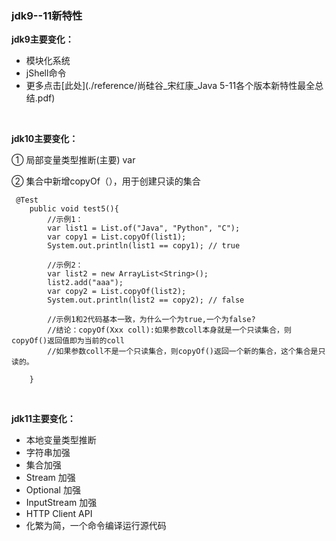 ### jdk9--11新特性

**jdk9主要变化：**

- 模块化系统
- jShell命令
- 更多点击[此处](./reference/尚硅谷_宋红康_Java 5-11各个版本新特性最全总结.pdf)

<br>

**jdk10主要变化：**

① 局部变量类型推断(主要)
var

② 集合中新增copyOf（），用于创建只读的集合
```$xslt
 @Test
    public void test5(){
        //示例1：
        var list1 = List.of("Java", "Python", "C");
        var copy1 = List.copyOf(list1);
        System.out.println(list1 == copy1); // true

        //示例2：
        var list2 = new ArrayList<String>();
        list2.add("aaa");
        var copy2 = List.copyOf(list2);
        System.out.println(list2 == copy2); // false

        //示例1和2代码基本一致，为什么一个为true,一个为false?
        //结论：copyOf(Xxx coll):如果参数coll本身就是一个只读集合，则copyOf()返回值即为当前的coll
        //如果参数coll不是一个只读集合，则copyOf()返回一个新的集合，这个集合是只读的。

    }
```


<br>

**jdk11主要变化：**

- 本地变量类型推断
- 字符串加强 
- 集合加强 
- Stream 加强 
- Optional 加强 
- InputStream 加强
- HTTP Client API
- 化繁为简，一个命令编译运行源代码

